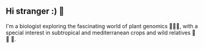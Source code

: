 ## Hi stranger :) 👋

I'm a biologist exploring the fascinating world of plant genomics :seedling::woman_technologist:, with a special interest in subtropical and mediterranean crops and wild relatives :avocado: :mango: :grapes:.  

<!--
**Alicia-Talavera/Alicia-Talavera** is a ✨ _special_ ✨ repository because its `README.md` (this file) appears on your GitHub profile.

Here are some ideas to get you started:

- 🔭 I’m currently working on ...
- 🌱 I’m currently learning ...
- 👯 I’m looking to collaborate on ...
- 🤔 I’m looking for help with ...
- 💬 Ask me about ...
- 📫 How to reach me: ...
- 😄 Pronouns: ...
- ⚡ Fun fact: ...
-->
